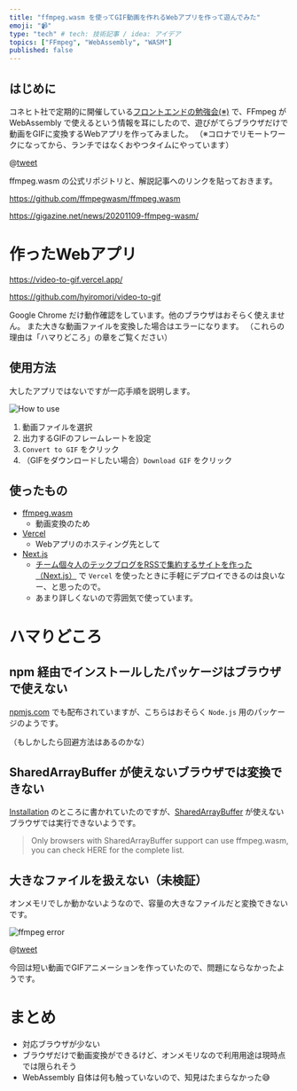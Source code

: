 ```yaml
---
title: "ffmpeg.wasm を使ってGIF動画を作れるWebアプリを作って遊んでみた"
emoji: "📹"
type: "tech" # tech: 技術記事 / idea: アイデア
topics: ["FFmpeg", "WebAssembly", "WASM"]
published: false
---
```


## はじめに

コネヒト社で定期的に開催している[フロントエンドの勉強会(※)](https://www.wantedly.com/companies/connehito/post_articles/211397) で、FFmpeg が WebAssembly で使えるという情報を耳にしたので、遊びがてらブラウザだけで動画をGIFに変換するWebアプリを作ってみました。
（※コロナでリモートワークになってから、ランチではなくおやつタイムにやっています）

@[tweet](https://twitter.com/hyiromori/status/1328251958788976641)

ffmpeg.wasm の公式リポジトリと、解説記事へのリンクを貼っておきます。

https://github.com/ffmpegwasm/ffmpeg.wasm

https://gigazine.net/news/20201109-ffmpeg-wasm/



# 作ったWebアプリ

https://video-to-gif.vercel.app/

https://github.com/hyiromori/video-to-gif

Google Chrome だけ動作確認をしています。他のブラウザはおそらく使えません。
また大きな動画ファイルを変換した場合はエラーになります。
（これらの理由は「ハマりどころ」の章をご覧ください）


## 使用方法

大したアプリではないですが一応手順を説明します。

![How to use](https://i.gyazo.com/236042299cc18c6a6282efa82dea14b2.gif)

1. 動画ファイルを選択
2. 出力するGIFのフレームレートを設定
3. `Convert to GIF` をクリック
4. （GIFをダウンロードしたい場合）`Download GIF` をクリック


## 使ったもの

- [ffmpeg.wasm](https://github.com/ffmpegwasm/ffmpeg.wasm)
  - 動画変換のため
- [Vercel](https://vercel.com/)
  - Webアプリのホスティング先として
- [Next.js](https://nextjs.org/)
  - [チーム個々人のテックブログをRSSで集約するサイトを作った（Next.js）](https://zenn.dev/catnose99/articles/cb72a73368a547756862) で `Vercel` を使ったときに手軽にデプロイできるのは良いなー、と思ったので。
  - あまり詳しくないので雰囲気で使っています。



# ハマりどころ

## npm 経由でインストールしたパッケージはブラウザで使えない

[npmjs.com](https://www.npmjs.com/search?q=%40ffmpeg) でも配布されていますが、こちらはおそらく `Node.js` 用のパッケージのようです。

（もしかしたら回避方法はあるのかな）


## SharedArrayBuffer が使えないブラウザでは変換できない

[Installation](https://github.com/ffmpegwasm/ffmpeg.wasm#installation) のところに書かれていたのですが、[SharedArrayBuffer](https://developer.mozilla.org/ja/docs/Web/JavaScript/Reference/Global_Objects/SharedArrayBuffer) が使えないブラウザでは実行できないようです。

> Only browsers with SharedArrayBuffer support can use ffmpeg.wasm, you can check HERE for the complete list.


## 大きなファイルを扱えない（未検証）

オンメモリでしか動かないようなので、容量の大きなファイルだと変換できないです。

![ffmpeg error](https://i.gyazo.com/c4ca6175c0f7642099b9e85b5b7e814f.png)

@[tweet](https://twitter.com/ko_noike/status/1326413474231095296)

今回は短い動画でGIFアニメーションを作っていたので、問題にならなかったようです。



# まとめ

- 対応ブラウザが少ない
- ブラウザだけで動画変換ができるけど、オンメモリなので利用用途は現時点では限られそう
- WebAssembly 自体は何も触っていないので、知見はたまらなかった😅
